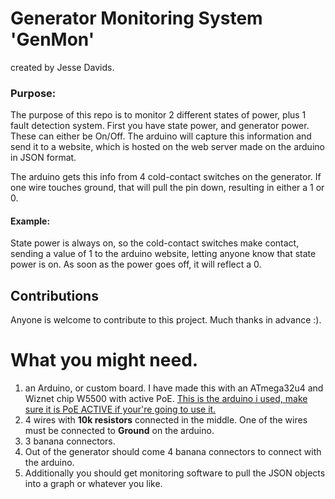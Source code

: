 # Generator Monitoring System 'GenMon'
created by Jesse Davids.

### Purpose:
The purpose of this repo is to monitor 2 different states of power, plus 1 fault detection system.
First you have state power, and generator power. These can either be On/Off. The arduino will capture
this information and send it to a website, which is hosted on the web server made on the arduino in JSON
format.

The arduino gets this info from 4 cold-contact switches on the generator. If one wire touches ground,
that will pull the pin down, resulting in either a 1 or 0. 

#### Example:
State power is always on, so the cold-contact switches make contact, sending a value of 1 to the arduino
website, letting anyone know that state power is on. As soon as the power goes off, it will reflect a 0.

## Contributions
Anyone is welcome to contribute to this project. Much thanks in advance :).

# What you might need.

1. an Arduino, or custom board. I have made this with an ATmega32u4 and Wiznet chip W5500 with active PoE.
[This is the arduino i used, make sure it is PoE ACTIVE if your're going to use it.](https://robotdyn.com/leonardo-eth-v2-with-atmega32u4-ethernet-w5500-arduino-compatible-board.html)
1. 4 wires with **10k resistors** connected in the middle. One of the wires must be connected
to **Ground** on the arduino.
1. 3 banana connectors.
1. Out of the generator should come 4 banana connectors to connect with the arduino.
1. Additionally you should get monitoring software to pull the JSON objects into a graph or whatever you like.
